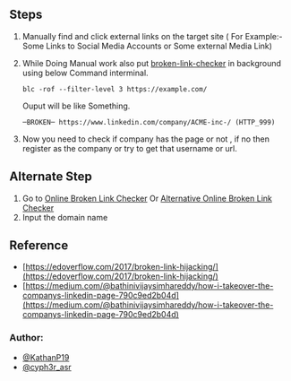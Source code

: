 
## Steps

1. Manually find and click external links on the target site ( For Example:- Some Links to Social Media Accounts or Some external Media Link)
2. While Doing Manual work also put [broken-link-checker](https://github.com/stevenvachon/broken-link-checker) in background using below Command interminal.

    `blc -rof --filter-level 3 https://example.com/`
    
   Ouput will be like Something. 
   
   `─BROKEN─ https://www.linkedin.com/company/ACME-inc-/ (HTTP_999)`
   
 3. Now you need to check if company has the page or not , if no then register as the company or try to get that username or url. 
 
 ## Alternate Step
 1. Go to [Online Broken Link Checker](https://ahrefs.com/broken-link-checker) Or [Alternative Online Broken Link Checker](https://brokenlinkcheck.com/)
 2. Input the domain name

## Reference

* [https://edoverflow.com/2017/broken-link-hijacking/](https://edoverflow.com/2017/broken-link-hijacking/)
* [https://medium.com/@bathinivijaysimhareddy/how-i-takeover-the-companys-linkedin-page-790c9ed2b04d](https://medium.com/@bathinivijaysimhareddy/how-i-takeover-the-companys-linkedin-page-790c9ed2b04d)

### Author:
* [@KathanP19](https://twitter.com/KathanP19)
* [@cyph3r_asr](https://twitter.com/cyph3r_asr)
